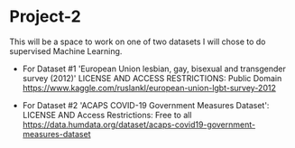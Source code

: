 # Project-2
This will be a space to work on one of two datasets I will chose to do supervised Machine Learning.

- For Dataset #1 'European Union lesbian, gay, bisexual and transgender survey (2012)' LICENSE AND ACCESS RESTRICTIONS: Public Domain
https://www.kaggle.com/ruslankl/european-union-lgbt-survey-2012


- For Dataset #2 'ACAPS COVID-19 Government Measures Dataset':  LICENSE AND Access Restrictions: Free to all
https://data.humdata.org/dataset/acaps-covid19-government-measures-dataset
